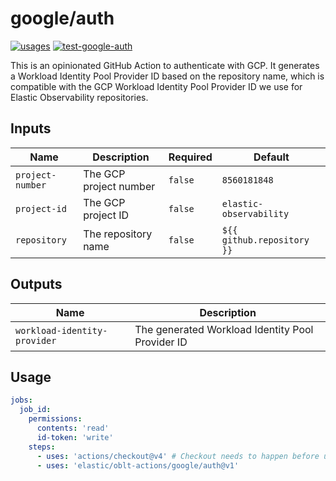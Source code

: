 # <!--name-->google/auth<!--/name-->

[![usages](https://img.shields.io/badge/usages-white?logo=githubactions&logoColor=blue)](https://github.com/search?q=elastic%2Foblt-actions%2Fgoogle%2Fauth+%28path%3A.github%2Fworkflows+OR+path%3A**%2Faction.yml+OR+path%3A**%2Faction.yaml%29&type=code)
[![test-google-auth](https://github.com/elastic/oblt-actions/actions/workflows/test-google-auth.yml/badge.svg?branch=main)](https://github.com/elastic/oblt-actions/actions/workflows/test-google-auth.yml)

<!--description-->
This is an opinionated GitHub Action to authenticate with GCP.
It generates a Workload Identity Pool Provider ID based on the repository name, which is compatible with the
GCP Workload Identity Pool Provider ID we use for Elastic Observability repositories.
<!--/description-->

## Inputs

<!--inputs-->
| Name             | Description            | Required | Default                    |
|------------------|------------------------|----------|----------------------------|
| `project-number` | The GCP project number | `false`  | `8560181848`               |
| `project-id`     | The GCP project ID     | `false`  | `elastic-observability`    |
| `repository`     | The repository name    | `false`  | `${{ github.repository }}` |
<!--/inputs-->

## Outputs
<!--outputs-->
| Name                         | Description                                      |
|------------------------------|--------------------------------------------------|
| `workload-identity-provider` | The generated Workload Identity Pool Provider ID |
<!--/outputs-->

## Usage

<!--usage action="elastic/oblt-actions/**" version="env:VERSION"-->
```yaml
jobs:
  job_id:
    permissions:
      contents: 'read'
      id-token: 'write'
    steps:
      - uses: 'actions/checkout@v4' # Checkout needs to happen before using this action
      - uses: 'elastic/oblt-actions/google/auth@v1'
```
<!--/usage-->

